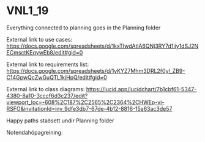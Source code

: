 # VNL1_19

Everything connected to planning goes in the Planning folder

External link to use cases: https://docs.google.com/spreadsheets/d/1kxTIwdAtlA6QNj3RY7d1iiy1dSJ2NECmsctKEqywEb8/edit#gid=0

External link to requirements list: https://docs.google.com/spreadsheets/d/1yKYZ7Mhm3DRL2f0yl_ZB9-C14GpwQcZwGuQTL1kjHpQ/edit#gid=0

External link to class diagrams: https://lucid.app/lucidchart/7b1cbf61-5347-4380-8a10-3cccf6d3c237/edit?viewport_loc=-608%2C187%2C2565%2C2364%2CHWEp-vi-RSFO&invitationId=inv_9dfe3db7-67de-4b12-8816-15a63ac3de57

Happy paths staðsett undir Planning folder

Notendahópagreining: 

